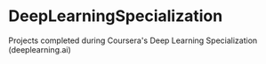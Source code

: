 # DeepLearningSpecialization
Projects completed during Coursera's Deep Learning Specialization (deeplearning.ai)
